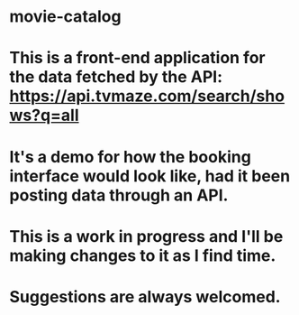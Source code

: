 # movie-catalog

# This is a front-end application for the data fetched by the API: https://api.tvmaze.com/search/shows?q=all
# It's a demo for how the booking interface would look like, had it been posting data through an API.
# This is a work in progress and I'll be making changes to it as I find time.
# Suggestions are always welcomed.
